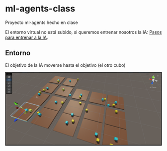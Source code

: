 # ml-agents-class

Proyecto ml-agents hecho en clase

El entorno virtual no está subido, si queremos entrenar nosotros la IA: [Pasos para entrenar a la IA](https://github.com/videojuegos-abastos/PRIA/blob/main/te/t5_ml_agents.md#pasos-a-seguir-para-utilizar-ml-agents).

## Entorno

El objetivo de la IA moverse hasta el objetivo (el otro cubo)

<p align="center">
  <img src="img/captura.PNG" />
</p>
